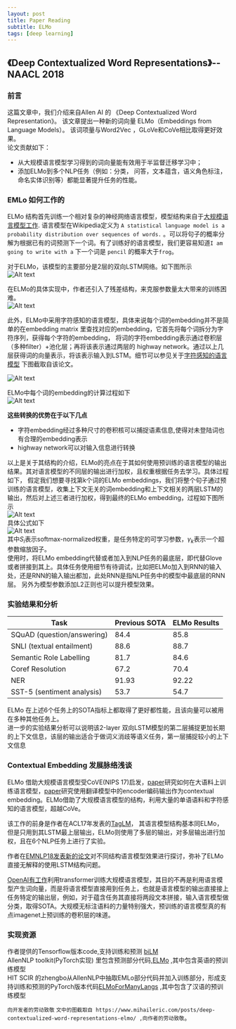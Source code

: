 ```yaml
---
layout: post
title: Paper Reading
subtitle: ELMo
tags: [deep learning]
---
```

## 《Deep Contextualized Word Representations》--NAACL 2018
### 前言
这篇文章中，我们介绍来自Allen AI 的 《Deep Contextualized Word Representation》。 该文章提出一种新的词向量 ELMo（Embeddings from Language Models）。 该词项量与Word2Vec ，GLoVe和CoVe相比取得更好效果。   
论文贡献如下：  
 - 从大规模语言模型学习得到的词向量能有效用于半监督迁移学习中；
 - 添加ELMo到多个NLP任务（例如：分类， 问答，文本蕴含，语义角色标注，命名实体识别等）都能显著提升任务的性能。

### EMLo 如何工作的 
ELMo 结构首先训练一个相对复杂的神经网络语言模型，模型结构来自于[大规模语言模型工作](https://arxiv.org/abs/1602.02410). 
语言模型在Wikipedia定义为 	`A statistical language model is a probability distribution over sequences of words.` 。可以将句子的概率分解为根据已有的词预测下一个词。有了训练好的语言模型，我们更容易知道`I am going to write with a` 下一个词是 `pencil` 的概率大于`frog`。

对于ELMo，该模型的主要部分是2层的双向LSTM网络。如下图所示  
![Alt text](/img/1539137783760.png)

在ELMo的具体实现中，作者还引入了残差结构，来克服参数量太大带来的训练困难。  
![Alt text](/img/1539137809702.png)

此外，ELMo中采用字符感知的语言模型，具体来说每个词的embedding并不是简单的在embedding matrix 里查找对应的embedding，它首先将每个词拆分为字符序列，获得每个字符的embedding， 将词的字符embedding表示通过卷积层（多种filter）+池化层；再将该表示通过两层的 highway network。通过以上几层获得词的向量表示，将该表示输入到LSTM。细节可以参见关于[字符感知的语言模型](https://arxiv.org/pdf/1508.06615.pdf)
下图截取自该论文。  

![Alt text](/img/1539132499103.png)  

ELMo中每个词的embedding的计算过程如下  
![Alt text](/img/1539132801190.png)  

**这些转换的优势在于以下几点**
 - 字符embedding经过多种尺寸的卷积核可以捕捉语素信息,使得对未登陆词也有合理的embedding表示
 - highway network可以对输入信息进行转换
 
以上是关于其结构的介绍，ELMo的亮点在于其如何使用预训练的语言模型的输出结果。其对语言模型的不同层的输出进行加权，且权重根据任务去学习。具体过程如下，
假定我们想要寻找第k个词的ELMo embeddings，我们将整个句子通过预训练的语言模型，收集上下文无关的词embedding和上下文相关的两层LSTM的输出，然后对上述三者进行加权，得到最终的ELMo embedding，过程如下图所示  
 ![Alt text](/img/1539138806514.png)  
具体公式如下  
![Alt text](/img/1539134755347.png)  
其中$S_i$表示softmax-normalized权重，是任务特定的可学习参数，$\gamma_k$表示一个超参数缩放因子。  
使用时，将ELMo embedding代替或者加入到NLP任务的最底层，即代替Glove 或者拼接到其上。具体任务使用细节有待调试，比如把ELMo加入到RNN的输入处，还是RNN的输入输出都加，此处RNN是指NLP任务中的模型中最底层的RNN层。 另外为模型参数添加L2正则也可以提升模型效果。

### 实验结果和分析

| Task  | Previous SOTA  |  ELMo Results |
| --- | --- | --- |
| SQuAD (question/answering)	| 84.4 |	85.8 |
| SNLI (textual entailment)	| 88.6	| 88.7 |
| Semantic Role Labelling |	81.7 |	84.6 |
| Coref Resolution | 	67.2 |	70.4 |
| NER |	91.93 |	92.22 |
| SST-5 (sentiment analysis) |	53.7 |	54.7 |

 ELMo 在上述6个任务上的SOTA指标上都取得了更好都性能，且该向量可以被用在多种其他任务上。  
 进一步的实验结果分析可以说明该2-layer 双向LSTM模型的第二层捕捉更加长期的上下文信息，该层的输出适合于做词义消歧等语义任务，第一层捕捉较小的上下文信息

### Contextual Embedding 发展脉络浅谈
ELMo 借助大规模语言模型受CoVE(NIPS 17)启发，[paper](https://arxiv.org/abs/1602.02410)研究如何在大语料上训练语言模型，[paper](https://github.com/salesforce/cove)研究使用翻译模型中的encoder编码输出作为contextual embedding。ELMo借助了大规模语言模型的结构，利用大量的单语语料和字符感知的语言模型，超越CoVe。

该工作的前身是作者在ACL17年发表的[TagLM](https://arxiv.org/abs/1705.00108)， 其语言模型结构基本同ELMo，但是只用到其LSTM最上层输出，ELMo则使用了多层的输出，对多层输出进行加权，且在6个NLP任务上进行了实验。

作者在[EMNLP18发表新的论文](https://arxiv.org/abs/1808.08949)对不同结构语言模型效果进行探讨，弥补了ELMo直接无解释的使用LSTM结构问题。

[OpenAI有工作](https://blog.openai.com/language-unsupervised/)利用transformer训练大规模语言模型，其目的不再是利用语言模型产生词向量，而是将语言模型直接用到任务上，也就是语言模型的输出直接接上任务特定的输出层，例如，对于蕴含任务其直接将两段文本拼接，输入语言模型做分类，取得SOTA。大规模无标注语料的力量特别强大，预训练的语言模型真的有点imagenet上预训练的卷积层的味道。


### 实现资源
作者提供的Tensorflow版本code,支持训练和预测 [biLM](https://github.com/allenai/bilm-tf)  
 AllenNLP toolkit(PyTorch实现) 里包含预测部分代码,[ELMo](https://github.com/allenai/allennlp/blob/master/tutorials/how_to/elmo.md) ,其中包含英语的预训练模型  
HIT SCIR 的zhengbo从AllenNLP中抽取EMLo部分代码并加入训练部分，形成支持训练和预测的PyTorch版本代码[ELMoForManyLangs](https://github.com/HIT-SCIR/ELMoForManyLangs) ,其中包含了汉语的预训练模型

`向开发者的劳动致敬`	
`文中的图截取自 https://www.mihaileric.com/posts/deep-contextualized-word-representations-elmo/ ,向作者的劳动致敬`。
